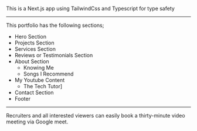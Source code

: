 This is a Next.js app using TailwindCss and Typescript for type safety

---
This portfolio has the following sections;

- Hero Section
- Projects Section
- Services Section
- Reviews or Testimonials Section
- About Section
   - Knowing Me
   - Songs I Recommend
- My Youtube Content
   - The Tech Tutor]
- Contact Section
- Footer

---
Recruiters and all interested viewers can easily book a thirty-minute video meeting via Google meet.
